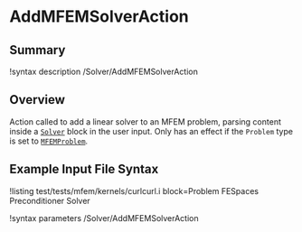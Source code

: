 # AddMFEMSolverAction

## Summary

!syntax description /Solver/AddMFEMSolverAction

## Overview

Action called to add a linear solver to an MFEM problem, parsing content inside a
[`Solver`](source/solvers/MFEMSolverBase.md) block in the user input. Only has an effect if the
`Problem` type is set to [`MFEMProblem`](source/problem/MFEMProblem.md).

## Example Input File Syntax

!listing test/tests/mfem/kernels/curlcurl.i block=Problem FESpaces Preconditioner Solver

!syntax parameters /Solver/AddMFEMSolverAction
